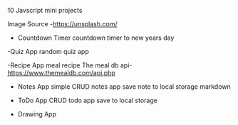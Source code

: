 10 Javscript mini projects

Image Source
-https://unsplash.com/

- Countdown Timer
countdown timer to new years day

-Quiz App
random quiz app

-Recipe App
meal recipe
The meal db api- https://www.themealdb.com/api.php

- Notes App
   simple CRUD notes app
    save note to local storage
    markdown

- ToDo App
CRUD todo app
save to local storage


- Drawing App
